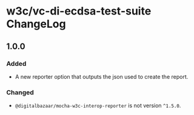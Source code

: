 # w3c/vc-di-ecdsa-test-suite  ChangeLog

## 1.0.0

### Added
- A new reporter option that outputs the json used to create the report.

### Changed
- `@digitalbazaar/mocha-w3c-interop-reporter` is not version `^1.5.0`.
